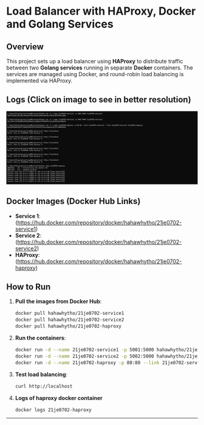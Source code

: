 # Load Balancer with HAProxy, Docker and Golang Services

## Overview

This project sets up a load balancer using **HAProxy** to distribute traffic between two **Golang services** running in separate **Docker** containers. The services are managed using Docker, and round-robin load balancing is implemented via HAProxy.


## Logs (Click on image to see in better resolution)
![Traffic log](https://github.com/priyajha23/Load-balance-haproxy/blob/main/logs/TrafficLog.png)


## Docker Images (Docker Hub Links)

- **Service 1**: (https://hub.docker.com/repository/docker/hahawhytho/21je0702-service1)
- **Service 2**: (https://hub.docker.com/repository/docker/hahawhytho/21je0702-service2)
- **HAProxy**: (https://hub.docker.com/repository/docker/hahawhytho/21je0702-haproxy)

## How to Run  
1. **Pull the images from Docker Hub**:  
   ```sh
   docker pull hahawhytho/21je0702-service1  
   docker pull hahawhytho/21je0702-service2  
   docker pull hahawhytho/21je0702-haproxy  
   ```
2. **Run the containers**:  
   ```sh
   docker run -d --name 21je0702-service1 -p 5001:5000 hahawhytho/21je0702-service1  
   docker run -d --name 21je0702-service2 -p 5002:5000 hahawhytho/21je0702-service2  
   docker run -d --name 21je0702-haproxy -p 80:80 --link 21je0702-service1 --link 21je0702-service2 hahawhytho/21je0702-haproxy  
   ```
3. **Test load balancing**:  
   ```sh
   curl http://localhost  
   ```
4. **Logs of haproxy docker container**
   ```sh
   docker logs 21je0702-haproxy
   ```

---



